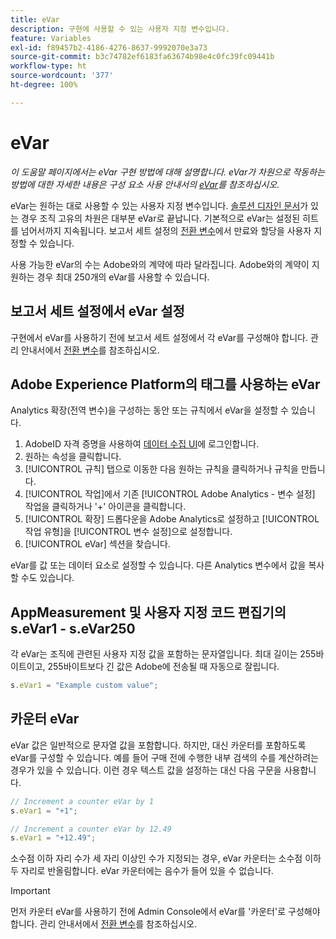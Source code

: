 ```yaml
---
title: eVar
description: 구현에 사용할 수 있는 사용자 지정 변수입니다.
feature: Variables
exl-id: f89457b2-4186-4276-8637-9992070e3a73
source-git-commit: b3c74782ef6183fa63674b98e4c0fc39fc09441b
workflow-type: ht
source-wordcount: '377'
ht-degree: 100%

---
```


# eVar

*이 도움말 페이지에서는 eVar 구현 방법에 대해 설명합니다. eVar가 차원으로 작동하는 방법에 대한 자세한 내용은 구성 요소 사용 안내서의 [eVar](/help/components/dimensions/evar.md)를 참조하십시오.*

eVar는 원하는 대로 사용할 수 있는 사용자 지정 변수입니다. [솔루션 디자인 문서](/help/implement/prepare/solution-design.md)가 있는 경우 조직 고유의 차원은 대부분 eVar로 끝납니다. 기본적으로 eVar는 설정된 히트를 넘어서까지 지속됩니다. 보고서 세트 설정의 [전환 변수](/help/admin/admin/conversion-var-admin/conversion-var-admin.md)에서 만료와 할당을 사용자 지정할 수 있습니다.

사용 가능한 eVar의 수는 Adobe와의 계약에 따라 달라집니다. Adobe와의 계약이 지원하는 경우 최대 250개의 eVar를 사용할 수 있습니다.

## 보고서 세트 설정에서 eVar 설정

구현에서 eVar를 사용하기 전에 보고서 세트 설정에서 각 eVar를 구성해야 합니다. 관리 안내서에서 [전환 변수](/help/admin/admin/conversion-var-admin/conversion-var-admin.md)를 참조하십시오.

## Adobe Experience Platform의 태그를 사용하는 eVar

Analytics 확장(전역 변수)을 구성하는 동안 또는 규칙에서 eVar을 설정할 수 있습니다.

1. AdobeID 자격 증명을 사용하여 [데이터 수집 UI](https://experience.adobe.com/data-collection)에 로그인합니다.
2. 원하는 속성을 클릭합니다.
3. [!UICONTROL 규칙] 탭으로 이동한 다음 원하는 규칙을 클릭하거나 규칙을 만듭니다.
4. [!UICONTROL 작업]에서 기존 [!UICONTROL Adobe Analytics - 변수 설정] 작업을 클릭하거나 &#39;+&#39; 아이콘을 클릭합니다.
5. [!UICONTROL 확장] 드롭다운을 Adobe Analytics로 설정하고 [!UICONTROL 작업 유형]을 [!UICONTROL 변수 설정]으로 설정합니다.
6. [!UICONTROL eVar] 섹션을 찾습니다.

eVar를 값 또는 데이터 요소로 설정할 수 있습니다. 다른 Analytics 변수에서 값을 복사할 수도 있습니다.

## AppMeasurement 및 사용자 지정 코드 편집기의 s.eVar1 - s.eVar250

각 eVar는 조직에 관련된 사용자 지정 값을 포함하는 문자열입니다. 최대 길이는 255바이트이고, 255바이트보다 긴 값은 Adobe에 전송될 때 자동으로 잘립니다.

```js
s.eVar1 = "Example custom value";
```

## 카운터 eVar

eVar 값은 일반적으로 문자열 값을 포함합니다. 하지만, 대신 카운터를 포함하도록 eVar를 구성할 수 있습니다. 예를 들어 구매 전에 수행한 내부 검색의 수를 계산하려는 경우가 있을 수 있습니다. 이런 경우 텍스트 값을 설정하는 대신 다음 구문을 사용합니다.

```js
// Increment a counter eVar by 1
s.eVar1 = "+1";

// Increment a counter eVar by 12.49
s.eVar1 = "+12.49";
```

소수점 이하 자리 수가 세 자리 이상인 수가 지정되는 경우, eVar 카운터는 소수점 이하 두 자리로 반올림합니다. eVar 카운터에는 음수가 들어 있을 수 없습니다.

>[!IMPORTANT]
>
>먼저 카운터 eVar를 사용하기 전에 Admin Console에서 eVar를 &#39;카운터&#39;로 구성해야 합니다. 관리 안내서에서 [전환 변수](/help/admin/admin/conversion-var-admin/conversion-var-admin.md)를 참조하십시오.
